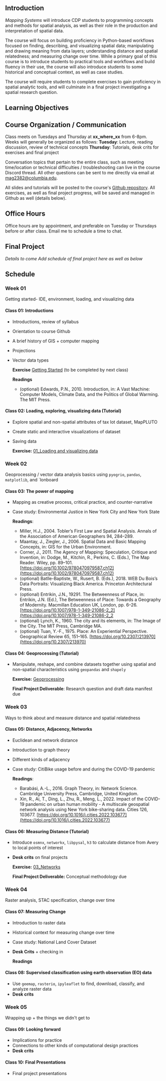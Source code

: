 ## Introduction

*Mapping Systems* will introduce CDP students to programming concepts and methods for spatial analysis, as well as their role in the production and interpretation of spatial data. 

The course will focus on building proficiency in Python-based workflows focused on finding, describing, and visualizing spatial data; manipulating and drawing meaning from data layers; understanding distance and spatial relatedness; and measuring change over time. While a primary goal of this course is to introduce students to practical tools and workflows and build fluency in their use, the course will also introduce students to some historical and conceptual context, as well as case studies. 

The course will require students to complete exercises to gain proficiency in spatial analytic tools, and will culminate in a final project investigating a spatial research question.

## Learning Objectives

##  Course Organization / Communication

Class meets on Tuesdays and Thursday at **xx_where_xx** from 6-8pm. Weeks will generally be organized as follows:
**Tuesday**: Lecture, reading discussion, review of technical concepts
**Thursday**: Tutorials, desk crits for exercises and final project

Conversation topics that pertain to the entire class, such as meeting time/location or technical difficulties / troubleshooting can live in the course Discord thread. All other questions can be sent to me directly via email at mag2382@columbia.edu.

All slides and tutorials will be posted to the course's [Github repository](https://github.com/mapping-systems/cdp-mapping-systems). All exercises, as well as final project progress, will be saved and managed in Github as well (details below).

## Office Hours 

Office hours are by appointment, and preferable on Tuesday or Thursdays before or after class. Email me to schedule a time to chat.
## Final Project

*Details to come* 
*Add schedule of final project here as well as below*


## Schedule

### Week 01
Getting started- IDE, environment, loading, and visualizing data
#### Class 01: Introductions
- Introductions, review of syllabus
- Orientation to course Github
- A brief history of GIS + computer mapping
- Projections
- Vector data types

	**Exercise** [Getting Started](/Assignment_Descriptions/00_Getting_Started.md) (to be completed by next class)
  
	**Readings**
	- (optional) Edwards, P.N., 2010. Introduction, in: A Vast Machine: Computer Models, Climate Data, and the Politics of Global Warming. The MIT Press.

#### Class 02: Loading, exploring, visualizing data (Tutorial)
- Explore spatial and non-spatial attributes of tax lot dataset, MapPLUTO
- Create static and interactive visualizations of dataset
- Saving data

	**Exercise:** [01_Loading and visualizing data](/Assignment_Descriptions/01_Loading_Visualizing.md)
	
### Week 02
Geoprocessing / vector data analysis basics using `pyogrio`, `pandas`, `matplotlib`, and `lonboard
#### Class 03: The power of mapping
- Mapping as creative process, critical practice, and counter-narrative
- Case study: Environmental Justice in New York City and New York State
  
	**Readings**: 
	- Miller, H.J., 2004. Tobler’s First Law and Spatial Analysis. Annals of the Association of American Geographers 94, 284–289.
	- Maantay, J., Ziegler, J., 2006. Spatial Data and Basic Mapping Concepts, in: GIS for the Urban Environment.
	- Corner, J., 2011. The Agency of Mapping: Speculation, Critique and Invention, in: Dodge, M., Kitchin, R., Perkins, C. (Eds.), The Map Reader. Wiley, pp. 89–101. [https://doi.org/10.1002/9780470979587.ch12](https://doi.org/10.1002/9780470979587.ch12)
	- (optional) Batlle-Baptiste, W., Rusert, B. (Eds.), 2018. WEB Du Bois’s Data Portraits: Visualizing Black America. Princeton Architectural Press.
	- (optional) Entrikin, J.N., 19291. The Betweenness of Place, in: Entrikin, J.N. (Ed.), The Betweenness of Place: Towards a Geography of Modernity. Macmillan Education UK, London, pp. 6–26. [https://doi.org/10.1007/978-1-349-21086-2_2](https://doi.org/10.1007/978-1-349-21086-2_2
	- (optional) Lynch, K., 1960. The city and its elements, in: The Image of the City. The MIT Press, Cambridge MA.
	- (optional) Tuan, Y.-F., 1975. Place: An Experiential Perspective. Geographical Review 65, 151–165. [https://doi.org/10.2307/213970](https://doi.org/10.2307/213970)

#### Class 04: Geoprocessing (Tutorial)
- Manipulate, reshape, and combine datasets together using spatial and non-spatial characteristics using `geopandas` and `shapely`

 	**Exercise:** [Geoprocessing](/Assignment_Descriptions/02_Geoprocessing.md)
  
	**Final Project Deliverable**: Research question and draft data manifest due


### Week 03

Ways to think about and measure distance and spatial relatedness 

#### Class 05: Distance, Adjacency, Networks
- Euclidean and network distance
- Introduction to graph theory
- Different kinds of adjacency
- Case study: CitiBike usage before and during the COVID-19 pandemic
	
	**Readings**:
	- Barabási, A.-L., 2016. Graph Theory, in: Network Science. Cambridge University Press, Cambridge, United Kingdom.
	- Xin, R., Ai, T., Ding, L., Zhu, R., Meng, L., 2022. Impact of the COVID-19 pandemic on urban human mobility - A multiscale geospatial network analysis using New York bike-sharing data. Cities 126, 103677. [https://doi.org/10.1016/j.cities.2022.103677](https://doi.org/10.1016/j.cities.2022.103677)
  
#### Class 06: Measuring Distance (Tutorial)
- Introduce `osmnx`, `networkx`, `libpysal`, `h3` to calculate distance from Avery to local points of interest
- **Desk crits** on final projects
  
	**Exercise:** [03_Networks](/Assignment_Descriptions/03_Networks.md)
  
	**Final Project Deliverable:** Conceptual methodology due

### Week 04

Raster analysis, STAC specification, change over time

#### Class 07: Measuring Change
- Introduction to raster data
- Historical context for measuring change over time
- Case study: National Land Cover Dataset
- **Desk Crits** + checking in

	**Readings**


#### Class 08: Supervised classification using earth observation (EO) data
- Use `geemap`, `rasterio`, `ipyleaflet` to find, download, classify, and analyze raster data
- **Desk crits** 

### Week 05

Wrapping up + the things we didn't get to
#### Class 09: Looking forward
- Implications for practice
- Connections to other kinds of computational design practices
- **Desk crits**

#### Class 10: Final Presentations
- Final project presentations 


